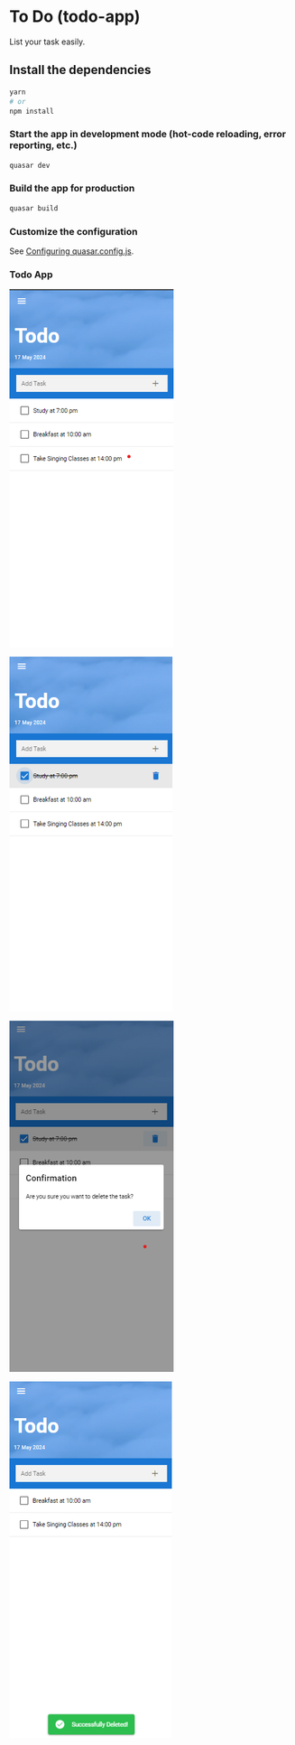 # To Do (todo-app)

List your task easily.

## Install the dependencies
```bash
yarn
# or
npm install
```

### Start the app in development mode (hot-code reloading, error reporting, etc.)
```bash
quasar dev
```


### Build the app for production
```bash
quasar build
```

### Customize the configuration
See [Configuring quasar.config.js](https://v2.quasar.dev/quasar-cli-vite/quasar-config-js).

### Todo App
![alt text](https://github.com/MiN6JI/todo-app/blob/main/src/assets/Todo%20App%20Mobile.png?raw=true)

![alt text](https://github.com/MiN6JI/todo-app/blob/main/src/assets/Todo%20App%20Mobile1.png?raw=true)

![alt text](https://github.com/MiN6JI/todo-app/blob/main/src/assets/Todo%20App%20Mobile2.png?raw=true)

![alt text](https://github.com/MiN6JI/todo-app/blob/main/src/assets/Todo%20App%20Mobile3.png?raw=true)


